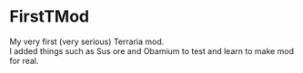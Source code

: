 # FirstTMod
My very first (very serious) Terraria mod.  
I added things such as Sus ore and Obamium to test and learn to make mod for real.
